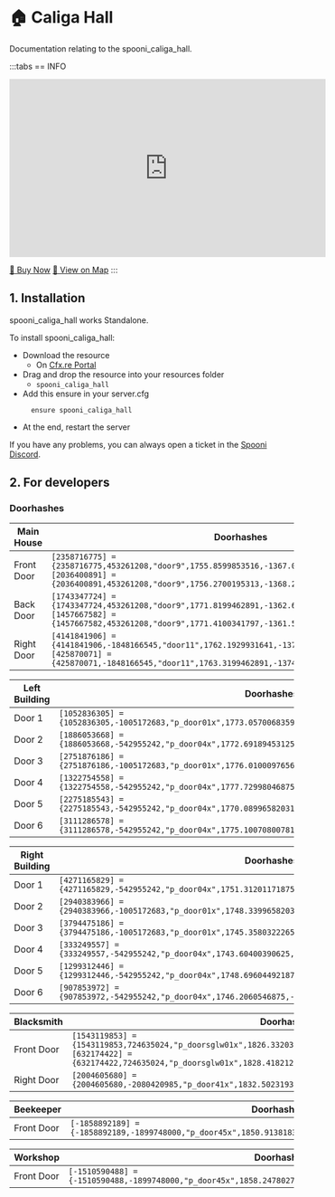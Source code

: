 # 🏠 Caliga Hall
Documentation relating to the spooni_caliga_hall.

:::tabs
== INFO
<iframe width="560" height="315" src="https://www.youtube.com/embed/BJ9Si62h3WA" frameborder="0" allow="accelerometer; autoplay; clipboard-write; encrypted-media; gyroscope; picture-in-picture; web-share" allowfullscreen></iframe>

<a href="https://spooni-mapping.tebex.io/package/6010188" class="button-buy">🛒 Buy Now</a>
<a href="https://spooni.de/rdr2/?m=house74" class="button-map">📍 View on Map</a>
:::

## 1. Installation
spooni_caliga_hall works Standalone.  

To install spooni_caliga_hall:
- Download the resource
  - On [Cfx.re Portal](https://portal.cfx.re/)
- Drag and drop the resource into your resources folder
  - `spooni_caliga_hall`
- Add this ensure in your server.cfg
  ```
    ensure spooni_caliga_hall
  ```
- At the end, restart the server

If you have any problems, you can always open a ticket in the [Spooni Discord](https://discord.gg/spooni).

## 2. For developers
### Doorhashes
| Main House                | Doorhashes
|---------------------------|----------------------------------------------------------------------------------|
| Front Door                | `[2358716775] = {2358716775,453261208,"door9",1755.8599853516,-1367.0999755859,44.229999542236}` <br> `[2036400891] = {2036400891,453261208,"door9",1756.2700195313,-1368.2249755859,44.229999542236}`
| Back Door                 | `[1743347724] = {1743347724,453261208,"door9",1771.8199462891,-1362.6390380859,44.220001220703}` <br> `[1457667582] = {1457667582,453261208,"door9",1771.4100341797,-1361.5119628906,44.220001220703}`
| Right Door                | `[4141841906] = {4141841906,-1848166545,"door11",1762.1929931641,-1374.9899902344,44.231590270996}` <br> `[425870071] = {425870071,-1848166545,"door11",1763.3199462891,-1374.5799560547,44.231590270996}`

| Left Building             | Doorhashes
|---------------------------|----------------------------------------------------------------------------------|
| Door 1                    | `[1052836305] = {1052836305,-1005172683,"p_door01x",1773.0570068359375,-1401.656982421875,43.582763671875}`
| Door 2                    | `[1886053668] = {1886053668,-542955242,"p_door04x",1772.69189453125,-1410.43994140625,47.39984512329101}`
| Door 3                    | `[2751876186] = {2751876186,-1005172683,"p_door01x",1776.010009765625,-1409.7760009765625,43.59750747680664}`
| Door 4                    | `[1322754558] = {1322754558,-542955242,"p_door04x",1777.72998046875,-1408.6099853515625,47.39984512329101}`
| Door 5                    | `[2275185543] = {2275185543,-542955242,"p_door04x",1770.0899658203125,-1403.260009765625,47.45999908447265}`
| Door 6                    | `[3111286578] = {3111286578,-542955242,"p_door04x",1775.1007080078125,-1401.43994140625,47.39984512329101}`

| Right Building            | Doorhashes
|---------------------------|----------------------------------------------------------------------------------|
| Door 1                    | `[4271165829] = {4271165829,-542955242,"p_door04x",1751.31201171875,-1328.9329833984375,47.40081024169922}`
| Door 2                    | `[2940383966] = {2940383966,-1005172683,"p_door01x",1748.3399658203125,-1330.550048828125,43.58597183227539}`
| Door 3                    | `[3794475186] = {3794475186,-1005172683,"p_door01x",1745.3580322265625,-1322.361083984375,43.58730316162109}`
| Door 4                    | `[333249557] = {333249557,-542955242,"p_door04x",1743.60400390625,-1323.60400390625,47.40438461303711}`
| Door 5                    | `[1299312446] = {1299312446,-542955242,"p_door04x",1748.696044921875,-1321.7509765625,47.40438461303711}`
| Door 6                    | `[907853972] = {907853972,-542955242,"p_door04x",1746.2060546875,-1330.7919921875,47.40438461303711}`

| Blacksmith                | Doorhashes
|---------------------------|----------------------------------------------------------------------------------|
| Front Door                | `[1543119853] = {1543119853,724635024,"p_doorsglw01x",1826.33203125,-1244.174072265625,41.52971649169922}` <br> `[632174422] = {632174422,724635024,"p_doorsglw01x",1828.418212890625,-1245.34912109375,41.52971649169922}`
| Right Door                | `[2004605680] = {2004605680,-2080420985,"p_door41x",1832.5023193359375,-1243.3790283203125,41.53307342529297}`

| Beekeeper                 | Doorhashes
|---------------------------|----------------------------------------------------------------------------------|
| Front Door                | `[-1858892189] = {-1858892189,-1899748000,"p_door45x",1850.913818359375,-1240.0087890625,42.25031661987305}`

| Workshop                  | Doorhashes
|---------------------------|----------------------------------------------------------------------------------|
| Front Door                | `[-1510590488] = {-1510590488,-1899748000,"p_door45x",1858.247802734375,-1227.792236328125,41.96364974975586}`
